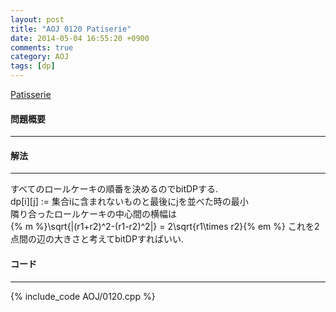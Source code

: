 ```yaml
---
layout: post
title: "AOJ 0120 Patiserie"
date: 2014-05-04 16:55:20 +0900
comments: true
category: AOJ
tags: [dp]
---
```


[Patisserie](http://judge.u-aizu.ac.jp/onlinejudge/description.jsp?id=0120)

#### 問題概要

****

#### 解法

****

すべてのロールケーキの順番を決めるのでbitDPする.  
dp[i][j] := 集合iに含まれないものと最後にjを並べた時の最小  
隣り合ったロールケーキの中心間の横幅は  
{% m %}\sqrt{|(r1+r2)^2-(r1-r2)^2|} = 2\sqrt{r1\times r2}{% em %}
これを2点間の辺の大きさと考えてbitDPすればいい.

#### コード

****

{% include_code AOJ/0120.cpp %}

